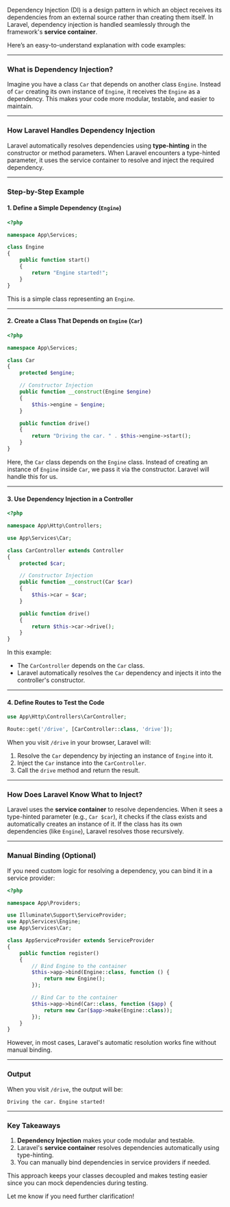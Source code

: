 Dependency Injection (DI) is a design pattern in which an object receives its dependencies from an external source rather than creating them itself. In Laravel, dependency injection is handled seamlessly through the framework's **service container**.

Here’s an easy-to-understand explanation with code examples:

---

### **What is Dependency Injection?**
Imagine you have a class `Car` that depends on another class `Engine`. Instead of `Car` creating its own instance of `Engine`, it receives the `Engine` as a dependency. This makes your code more modular, testable, and easier to maintain.

---

### **How Laravel Handles Dependency Injection**

Laravel automatically resolves dependencies using **type-hinting** in the constructor or method parameters. When Laravel encounters a type-hinted parameter, it uses the service container to resolve and inject the required dependency.

---

### **Step-by-Step Example**

#### 1. Define a Simple Dependency (`Engine`)
```php
<?php

namespace App\Services;

class Engine
{
    public function start()
    {
        return "Engine started!";
    }
}
```

This is a simple class representing an `Engine`.

---

#### 2. Create a Class That Depends on `Engine` (`Car`)
```php
<?php

namespace App\Services;

class Car
{
    protected $engine;

    // Constructor Injection
    public function __construct(Engine $engine)
    {
        $this->engine = $engine;
    }

    public function drive()
    {
        return "Driving the car. " . $this->engine->start();
    }
}
```

Here, the `Car` class depends on the `Engine` class. Instead of creating an instance of `Engine` inside `Car`, we pass it via the constructor. Laravel will handle this for us.

---

#### 3. Use Dependency Injection in a Controller
```php
<?php

namespace App\Http\Controllers;

use App\Services\Car;

class CarController extends Controller
{
    protected $car;

    // Constructor Injection
    public function __construct(Car $car)
    {
        $this->car = $car;
    }

    public function drive()
    {
        return $this->car->drive();
    }
}
```

In this example:
- The `CarController` depends on the `Car` class.
- Laravel automatically resolves the `Car` dependency and injects it into the controller's constructor.

---

#### 4. Define Routes to Test the Code
```php
use App\Http\Controllers\CarController;

Route::get('/drive', [CarController::class, 'drive']);
```

When you visit `/drive` in your browser, Laravel will:
1. Resolve the `Car` dependency by injecting an instance of `Engine` into it.
2. Inject the `Car` instance into the `CarController`.
3. Call the `drive` method and return the result.

---

### **How Does Laravel Know What to Inject?**
Laravel uses the **service container** to resolve dependencies. When it sees a type-hinted parameter (e.g., `Car $car`), it checks if the class exists and automatically creates an instance of it. If the class has its own dependencies (like `Engine`), Laravel resolves those recursively.

---

### **Manual Binding (Optional)**
If you need custom logic for resolving a dependency, you can bind it in a service provider:

```php
<?php

namespace App\Providers;

use Illuminate\Support\ServiceProvider;
use App\Services\Engine;
use App\Services\Car;

class AppServiceProvider extends ServiceProvider
{
    public function register()
    {
        // Bind Engine to the container
        $this->app->bind(Engine::class, function () {
            return new Engine();
        });

        // Bind Car to the container
        $this->app->bind(Car::class, function ($app) {
            return new Car($app->make(Engine::class));
        });
    }
}
```

However, in most cases, Laravel's automatic resolution works fine without manual binding.

---

### **Output**
When you visit `/drive`, the output will be:
```
Driving the car. Engine started!
```

---

### **Key Takeaways**
1. **Dependency Injection** makes your code modular and testable.
2. Laravel's **service container** resolves dependencies automatically using type-hinting.
3. You can manually bind dependencies in service providers if needed.

This approach keeps your classes decoupled and makes testing easier since you can mock dependencies during testing.

Let me know if you need further clarification!
